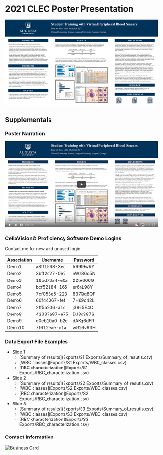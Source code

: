 # 2021 CLEC Poster Presentation

<a href="2021_CLEC_Poster.pdf">![2021 CLEC Poster](2021_CLEC_Poster.png)</a>

## Supplementals

### Poster Narration

<a href="https://youtu.be/yWh9SCFhIjU">![2021 Poster Narration](2021_Poster_Supplemental_Narration.png)</a>
  
### CellaVision&copy; Proficiency Software Demo Logins 

Contact me for new and unused login
  
Association | Username | Password
----------- | -------- | ---------
Demo1 | a8ff1568-3ed | 569f9wRY
Demo2 | 3bff2c27-0e2 | nWz86c5N
Demo3 | 18bd73a4-e0a | 22tA866G
Demo4 | bcf52184-165 | er6nL98Y
Demo5 | 7cf058e5-223 | 837Qq8QF
Demo6 | 60f44067-fef | 7H69c42L
Demo7 | 2ff5a206-a1d | j3865E4C
Demo8 | 42337a87-e75 | DJ3x387S
Demo9 | d0eb10a0-b2e | dAKq6dFR
Demo10 | 7f612eae-c1a | wR26v93H

 
### Data Export File Examples

* Slide 1 
  * [Summary of results](Exports/S1 Exports/Summary_of_resutls.csv)
  * [WBC classes](Exports/S1 Exports/WBC_classes.csv)
  * [RBC characterization](Exports/S1 Exports/RBC_characterization.csv)
* Slide 2  
  * [Summary of results](Exports/S2 Exports/Summary_of_resutls.csv)
  * [WBC classes](Exports/S2 Exports/WBC_classes.csv)
  * [RBC characterization](Exports/S2 Exports/RBC_characterization.csv)
* Slide 3  
  * [Summary of results](Exports/S3 Exports/Summary_of_resutls.csv)
  * [WBC classes](Exports/S3 Exports/WBC_classes.csv)
  * [RBC characterization](Exports/S3 Exports/RBC_characterization.csv)

### Contact Information

<a href="mailto:brrice@augusta.edu">![Business Card](https://brettmrice.com/2021-CLEC/Business_Card.png)</a>
  

